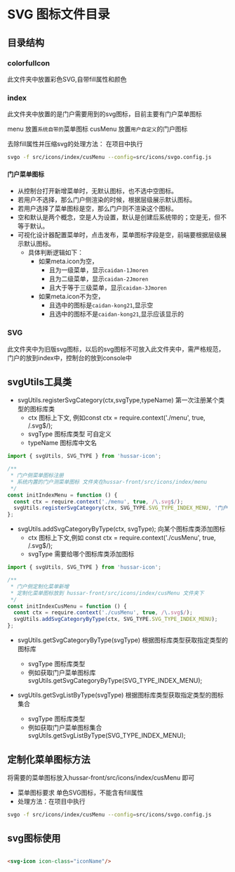 # SVG 图标文件目录

## 目录结构

### colorfulIcon

此文件夹中放置彩色SVG,自带fill属性和颜色

### index

此文件夹中放置的是门户需要用到的svg图标，目前主要有门户菜单图标

menu 放置`系统自带的`菜单图标
cusMenu 放置`用户自定义`的门户图标

去除fill属性并压缩svg的处理方法：
在项目中执行

```bash
svgo -f src/icons/index/cusMenu --config=src/icons/svgo.config.js
```

#### 门户菜单图标

- 从控制台打开新增菜单时，无默认图标，也不选中空图标。
- 若用户不选择，那么门户侧渲染的时候，根据层级展示默认图标。
- 若用户选择了菜单图标是空，那么门户则不渲染这个图标。
- 空和默认是两个概念，空是人为设置，默认是创建后系统带的；空是无，但不等于默认。
- 可视化设计器配置菜单时，点击发布，菜单图标字段是空，前端要根据层级展示默认图标。
  - 具体判断逻辑如下：
    - 如果meta.icon为空，
      - 且为一级菜单，显示`caidan-1Jmoren`
      - 且为二级菜单，显示`caidan-2Jmoren`
      - 且大于等于三级菜单，显示`caidan-3Jmoren`
    - 如果meta.icon不为空，
      - 且选中的图标是`caidan-kong21`,显示空
      - 且选中的图标不是`caidan-kong21`,显示应该显示的

### SVG

此文件夹中为旧版svg图标，以后的svg图标不可放入此文件夹中，需严格规范，门户的放到index中，控制台的放到console中

## svgUtils工具类

- svgUtils.registerSvgCategory(ctx,svgType,typeName) 第一次注册某个类型的图标库类
  - ctx 图标上下文, 例如const ctx = require.context('./menu', true, /\.svg$/);
  - svgType 图标库类型 可自定义
  - typeName 图标库中文名

```js
import { svgUtils, SVG_TYPE } from 'hussar-icon';

/**
 * 门户侧菜单图标注册
 * 系统内置的门户测菜单图标 文件夹在hussar-front/src/icons/index/menu
 */
const initIndexMenu = function () {
  const ctx = require.context('./menu', true, /\.svg$/);
  svgUtils.registerSvgCategory(ctx, SVG_TYPE.SVG_TYPE_INDEX_MENU, '门户侧菜单图标');
};
```

- svgUtils.addSvgCategoryByType(ctx, svgType); 向某个图标库类添加图标
  - ctx 图标上下文,例如 const ctx = require.context('./cusMenu', true, /\.svg$/);
  - svgType 需要给哪个图标库类添加图标

```js
import { svgUtils, SVG_TYPE } from 'hussar-icon';

/**
 * 门户侧定制化菜单新增
 * 定制化菜单图标放到 hussar-front/src/icons/index/cusMenu 文件夹下
 */
const initIndexCusMenu = function () {
  const ctx = require.context('./cusMenu', true, /\.svg$/);
  svgUtils.addSvgCategoryByType(ctx, SVG_TYPE.SVG_TYPE_INDEX_MENU);
};
```

- svgUtils.getSvgCategoryByType(svgType) 根据图标库类型获取指定类型的图标库
  - svgType 图标库类型
  - 例如获取门户菜单图标库 svgUtils.getSvgCategoryByType(SVG_TYPE_INDEX_MENU);

- svgUtils.getSvgListByType(svgType) 根据图标库类型获取指定类型的图标集合
  - svgType 图标库类型
  - 例如获取门户菜单图标集合 svgUtils.getSvgListByType(SVG_TYPE_INDEX_MENU);

## 定制化菜单图标方法

将需要的菜单图标放入hussar-front/src/icons/index/cusMenu 即可

- 菜单图标要求
  单色SVG图标，不能含有fill属性
- 处理方法：在项目中执行

```bash
svgo -f src/icons/index/cusMenu --config=src/icons/svgo.config.js
```

## svg图标使用

```html

<svg-icon icon-class="iconName"/>
```
